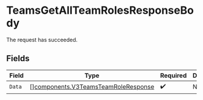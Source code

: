 # TeamsGetAllTeamRolesResponseBody

The request has succeeded.


## Fields

| Field                                                                                      | Type                                                                                       | Required                                                                                   | Description                                                                                |
| ------------------------------------------------------------------------------------------ | ------------------------------------------------------------------------------------------ | ------------------------------------------------------------------------------------------ | ------------------------------------------------------------------------------------------ |
| `Data`                                                                                     | [][components.V3TeamsTeamRoleResponse](../../models/components/v3teamsteamroleresponse.md) | :heavy_check_mark:                                                                         | N/A                                                                                        |